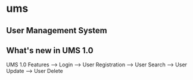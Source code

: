 # ums
User Management System
---------------------------------
What's new in UMS 1.0
---------------------------------
UMS 1.0 Features
--> Login
--> User Registration
--> User Search
--> User Update
--> User Delete


